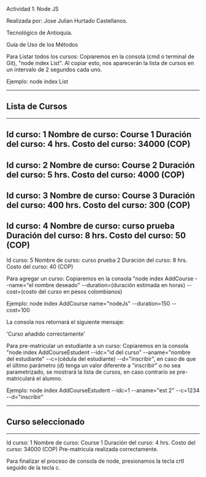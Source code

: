 Actividad 1: Node JS

Realizada por: Jose Julian Hurtado Castellanos.

Tecnológico de Antioquia.

Guía de Uso de los Métodos

Para Listar todos los cursos: Copiaremos en la consola (cmd o terminal de Git), "node index List". Al copiar esto, nos aparecerán la lista de cursos en un intervalo de 2 segundos cada uno.

Ejemplo: node index List

---------------------
Lista de Cursos
---------------------

---------------------
Id curso: 1
Nombre de curso: Course 1
Duración del curso: 4 hrs.
Costo del curso: 34000 (COP)
---------------------
Id curso: 2
Nombre de curso: Course 2
Duración del curso: 5 hrs.
Costo del curso: 4000 (COP)
---------------------
Id curso: 3
Nombre de curso: Course 3
Duración del curso: 400 hrs.
Costo del curso: 300 (COP)
---------------------
Id curso: 4
Nombre de curso: curso prueba
Duración del curso: 8 hrs.
Costo del curso: 50 (COP)
---------------------
Id curso: 5
Nombre de curso: curso prueba 2
Duración del curso: 8 hrs.
Costo del curso: 40 (COP)


Para agregar un curso: Copiaremos en la consola "node index AddCourse --name="el nombre deseado" --duration=(duración estimada en horas) --cost=(costo del curso en pesos colombianos)

Ejemplo: node index AddCourse name="nodeJs" --duration=150 --cost=100

La consola nos retornará el siguiente mensaje:

'Curso añadido correctamente'

Para pre-matricular un estudiante a un curso: Copiaremos en la consola "node index AddCourseEstudent --idc="id del curso" --aname="nombre del estudiante" --c=(cédula del estudiante) --d="inscribir", en caso de que el último parámetro (d) tenga un valor diferente a "inscribir" o no sea parametrizado, se mostrará la lista de cursos, en caso contrario se pre-matriculará el alumno.

Ejemplo: node index AddCourseEstudent --idc=1 --aname="est 2" --c=1234 --d="inscribir"

---------------------
Curso seleccionado
---------------------

---------------------
Id curso: 1
Nombre de curso: Course 1
Duración del curso: 4 hrs.
Costo del curso: 34000 (COP)
Pre-matricula realizada correctamente.


Para finalizar el proceso de consola de node, presionamos la tecla crtl seguido de la tecla c.